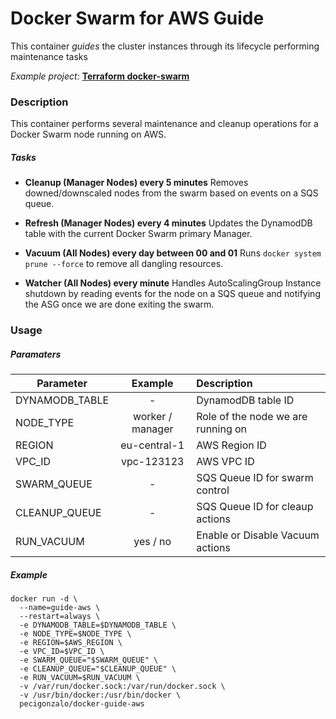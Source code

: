 # Docker Swarm for AWS Guide

This container *guides* the cluster instances through its lifecycle performing maintenance tasks

*Example project:* **[Terraform docker-swarm](https://github.com/pecigonzalo/tf-docker-swarm)**

### Description
This container performs several maintenance and cleanup operations for a Docker Swarm node running on AWS.

##### Tasks
- **Cleanup (Manager Nodes) every 5 minutes**
Removes downed/downscaled nodes from the swarm based on events on a SQS queue.

- **Refresh (Manager Nodes) every 4 minutes**
Updates the DynamodDB table with the current Docker Swarm primary Manager.

- **Vacuum (All Nodes) every day between 00 and 01**
Runs `docker system prune --force` to remove all dangling resources.

- **Watcher (All Nodes) every minute**
Handles AutoScalingGroup Instance shutdown by reading events for the node on a SQS queue and notifying the ASG once we are done exiting the swarm.

### Usage
##### Paramaters
| Parameter | Example | Description |
|-----------|:-------:|:------------|
| DYNAMODB_TABLE | - | DynamodDB table ID |
| NODE_TYPE | worker / manager | Role of the node we are running on |
| REGION | eu-central-1 | AWS Region ID|
| VPC_ID | vpc-123123 | AWS VPC ID |
| SWARM_QUEUE | - | SQS Queue ID for swarm control |
| CLEANUP_QUEUE | - | SQS Queue ID for cleaup actions |
| RUN_VACUUM | yes / no | Enable or Disable Vacuum actions |

##### Example
```
docker run -d \
  --name=guide-aws \
  --restart=always \
  -e DYNAMODB_TABLE=$DYNAMODB_TABLE \
  -e NODE_TYPE=$NODE_TYPE \
  -e REGION=$AWS_REGION \
  -e VPC_ID=$VPC_ID \
  -e SWARM_QUEUE="$SWARM_QUEUE" \
  -e CLEANUP_QUEUE="$CLEANUP_QUEUE" \
  -e RUN_VACUUM=$RUN_VACUUM \
  -v /var/run/docker.sock:/var/run/docker.sock \
  -v /usr/bin/docker:/usr/bin/docker \
  pecigonzalo/docker-guide-aws
```
